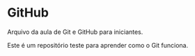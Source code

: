 # GitHub

Arquivo da aula de Git e GitHub para iniciantes.

Este é um repositório teste para aprender como o Git funciona.

